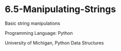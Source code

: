 # 6.5-Manipulating-Strings

Basic string manipulations

Programming Language: Python

University of Michigan, Python Data Structures
